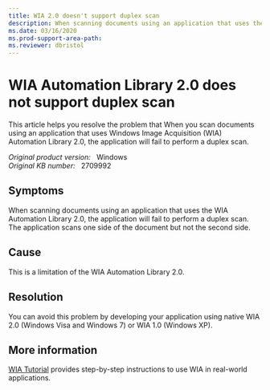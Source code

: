 ```yaml
---
title: WIA 2.0 doesn't support duplex scan
description: When scanning documents using an application that uses the Windows Image Acquisition (WIA) Automation Library 2.0, the application will fail to perform a duplex scan.
ms.date: 03/16/2020
ms.prod-support-area-path: 
ms.reviewer: dbristol
---
```

# WIA Automation Library 2.0 does not support duplex scan

This article helps you resolve the problem that When you scan documents using an application that uses Windows Image Acquisition (WIA) Automation Library 2.0, the application will fail to perform a duplex scan.

_Original product version:_ &nbsp; Windows  
_Original KB number:_ &nbsp; 2709992

## Symptoms

When scanning documents using an application that uses the WIA Automation Library 2.0, the application will fail to perform a duplex scan. The application scans one side of the document but not the second side.

## Cause

This is a limitation of the WIA Automation Library 2.0.

## Resolution

You can avoid this problem by developing your application using native WIA 2.0 (Windows Visa and Windows 7) or WIA 1.0 (Windows XP).

## More information

[WIA Tutorial](/windows/win32/wia/-wia-wia-tutorial) provides step-by-step instructions to use WIA in real-world applications.
